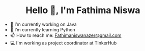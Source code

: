 # <h1 align="center">Hello 👋, I'm Fathima Niswa</h1>






- 🔭 I’m currently working on Java
- 🌱 I’m currently learning Python
- 📫 How to reach me: Fathimaniswanazer@gmail.com
- 💻 I'm working as project coordinator at TinkerHub 

